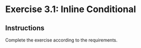 # Exercise 3.1: Inline Conditional

## Instructions

Complete the exercise according to the requirements.
